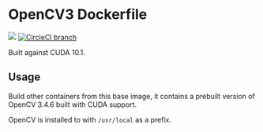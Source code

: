 # OpenCV3 Dockerfile
[![](https://images.microbadger.com/badges/version/willprice/opencv3.svg)](https://microbadger.com/images/willprice/opencv3 "Get your own version badge on microbadger.com")
[![CircleCI branch](https://img.shields.io/circleci/project/github/dl-container-registry/opencv3/master.svg)](https://circleci.com/gh/dl-container-registry/opencv3)

Built against CUDA 10.1.

## Usage

Build other containers from this base image, it contains a prebuilt version of OpenCV 3.4.6 built with CUDA support.

OpenCV is installed to with `/usr/local` as a prefix.
